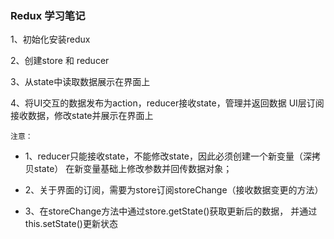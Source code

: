 ###  Redux 学习笔记

1、初始化安装redux

2、创建store 和 reducer

3、从state中读取数据展示在界面上

4、将UI交互的数据发布为action，reducer接收state，管理并返回数据
UI层订阅接收数据，修改state并展示在界面上

`注意：`

- 1、reducer只能接收state，不能修改state，因此必须创建一个新变量（深拷贝state）
在新变量基础上修改参数并回传数据对象；    

- 2、关于界面的订阅，需要为store订阅storeChange（接收数据变更的方法）

- 3、在storeChange方法中通过store.getState()获取更新后的数据，
并通过this.setState()更新状态
